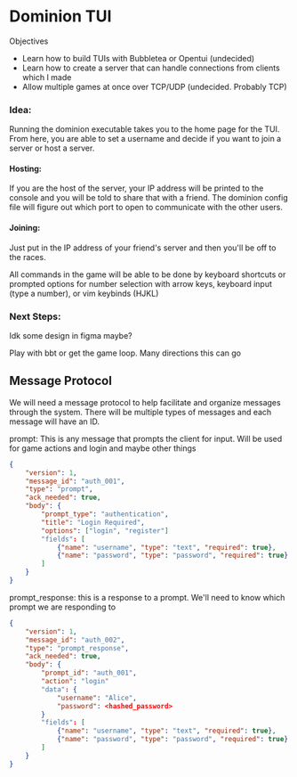 # Dominion TUI

Objectives
- Learn how to build TUIs with Bubbletea or Opentui (undecided) 
- Learn how to create a server that can handle connections from clients which I made
- Allow multiple games at once over TCP/UDP (undecided. Probably TCP)

### Idea:
Running the dominion executable takes you to the home page for the TUI. From here, you are able to set a username and decide if you want to join a server or host a server.

#### Hosting:
If you are the host of the server, your IP address will be printed to the console and you will be told to share that with a friend. The dominion config file will figure out which port to open to communicate with the other users. 

<!-- I'll have to figure out network security -->
#### Joining:
Just put in the IP address of your friend's server and then you'll be off to the races.

All commands in the game will be able to be done by keyboard shortcuts or prompted options for number selection with arrow keys, keyboard input (type a number), or vim keybinds (HJKL)


### Next Steps:

Idk some design in figma maybe?

Play with bbt or get the game loop. Many directions this can go


## Message Protocol
We will need a message protocol to help facilitate and organize messages through the system. There will be multiple types of messages and each message will have an ID. 

prompt: This is any message that prompts the client for input. Will be used for game actions and login and maybe other things
```json
{
    "version": 1,
    "message_id": "auth_001",
    "type": "prompt",
    "ack_needed": true,
    "body": {
        "prompt_type": "authentication",
        "title": "Login Required",
        "options": ["login", "register"]
        "fields": [
            {"name": "username", "type": "text", "required": true},
            {"name": "password", "type": "password", "required": true}
        ]
    }
}
```

prompt_response: this is a response to a prompt. We'll need to know which prompt we are responding to
```json
{
    "version": 1,
    "message_id": "auth_002",
    "type": "prompt_response",
    "ack_needed": true,
    "body": {
        "prompt_id": "auth_001",
        "action": "login"
        "data": {
            "username": "Alice",
            "password": <hashed_password>
        }
        "fields": [
            {"name": "username", "type": "text", "required": true},
            {"name": "password", "type": "password", "required": true}
        ]
    }
}
```
